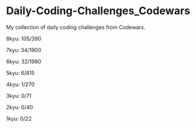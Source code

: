# Daily-Coding-Challenges_Codewars

My collection of daily coding challenges from Codewars.

8kyu: 105/390

7kyu: 34/1900

6kyu: 32/1980

5kyu: 6/815

4kyu: 1/270

3kyu: 0/71

2kyu: 0/40

1kyu: 0/22

